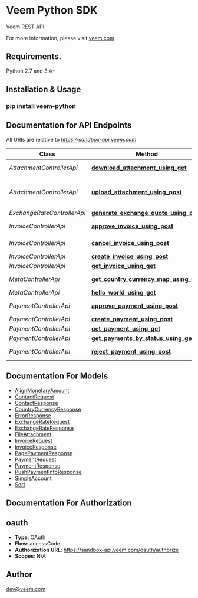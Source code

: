 # Veem Python SDK
Veem REST API

For more information, please visit [veem.com](veem.com)

## Requirements.

Python 2.7 and 3.4+

## Installation & Usage
### pip install veem-python







## Documentation for API Endpoints

All URIs are relative to *https://sandbox-api.veem.com*

Class | Method | HTTP request | Description
------------ | ------------- | ------------- | -------------
*AttachmentControllerApi* | [**download_attachment_using_get**](docs/AttachmentControllerApi.md#download_attachment_using_get) | **GET** /veem/v1.0/attachments | Downloads the referenced file
*AttachmentControllerApi* | [**upload_attachment_using_post**](docs/AttachmentControllerApi.md#upload_attachment_using_post) | **POST** /veem/v1.0/attachments | Uploads the external attachment for an entity Payment or Invoice
*ExchangeRateControllerApi* | [**generate_exchange_quote_using_post**](docs/ExchangeRateControllerApi.md#generate_exchange_quote_using_post) | **POST** /veem/v1.0/exchangerates/quotes | createQuote
*InvoiceControllerApi* | [**approve_invoice_using_post**](docs/InvoiceControllerApi.md#approve_invoice_using_post) | **POST** /veem/v1.0/invoices/{invoiceId}/approve | approveInvoice
*InvoiceControllerApi* | [**cancel_invoice_using_post**](docs/InvoiceControllerApi.md#cancel_invoice_using_post) | **POST** /veem/v1.0/invoices/{invoiceId}/cancel | cancelInvoice
*InvoiceControllerApi* | [**create_invoice_using_post**](docs/InvoiceControllerApi.md#create_invoice_using_post) | **POST** /veem/v1.0/invoices | createInvoice
*InvoiceControllerApi* | [**get_invoice_using_get**](docs/InvoiceControllerApi.md#get_invoice_using_get) | **GET** /veem/v1.0/invoices/{invoiceId} | getInvoice
*MetaControllerApi* | [**get_country_currency_map_using_get**](docs/MetaControllerApi.md#get_country_currency_map_using_get) | **GET** /veem/public/v1.0/country-currency-map | Country Currency Map
*MetaControllerApi* | [**hello_world_using_get**](docs/MetaControllerApi.md#hello_world_using_get) | **GET** /veem/v1.0/hello | Hello Test
*PaymentControllerApi* | [**approve_payment_using_post**](docs/PaymentControllerApi.md#approve_payment_using_post) | **POST** /veem/v1.0/payments/{paymentId}/approve | approvePayment
*PaymentControllerApi* | [**create_payment_using_post**](docs/PaymentControllerApi.md#create_payment_using_post) | **POST** /veem/v1.0/payments | createPayment
*PaymentControllerApi* | [**get_payment_using_get**](docs/PaymentControllerApi.md#get_payment_using_get) | **GET** /veem/v1.0/payments/{paymentId} | getPayment
*PaymentControllerApi* | [**get_payments_by_status_using_get**](docs/PaymentControllerApi.md#get_payments_by_status_using_get) | **GET** /veem/v1.0/payments | getPaymentsByStatus
*PaymentControllerApi* | [**reject_payment_using_post**](docs/PaymentControllerApi.md#reject_payment_using_post) | **POST** /veem/v1.0/payments/{paymentId}/cancel | cancelPayment


## Documentation For Models

 - [AlignMonetaryAmount](docs/AlignMonetaryAmount.md)
 - [ContactRequest](docs/ContactRequest.md)
 - [ContactResponse](docs/ContactResponse.md)
 - [CountryCurrencyResponse](docs/CountryCurrencyResponse.md)
 - [ErrorResponse](docs/ErrorResponse.md)
 - [ExchangeRateRequest](docs/ExchangeRateRequest.md)
 - [ExchangeRateResponse](docs/ExchangeRateResponse.md)
 - [FileAttachment](docs/FileAttachment.md)
 - [InvoiceRequest](docs/InvoiceRequest.md)
 - [InvoiceResponse](docs/InvoiceResponse.md)
 - [PagePaymentResponse](docs/PagePaymentResponse.md)
 - [PaymentRequest](docs/PaymentRequest.md)
 - [PaymentResponse](docs/PaymentResponse.md)
 - [PushPaymentInfoResponse](docs/PushPaymentInfoResponse.md)
 - [SimpleAccount](docs/SimpleAccount.md)
 - [Sort](docs/Sort.md)


## Documentation For Authorization


## oauth

- **Type**: OAuth
- **Flow**: accessCode
- **Authorization URL**: https://sandbox-api.veem.com/oauth/authorize
- **Scopes**: N/A


## Author

dev@veem.com

